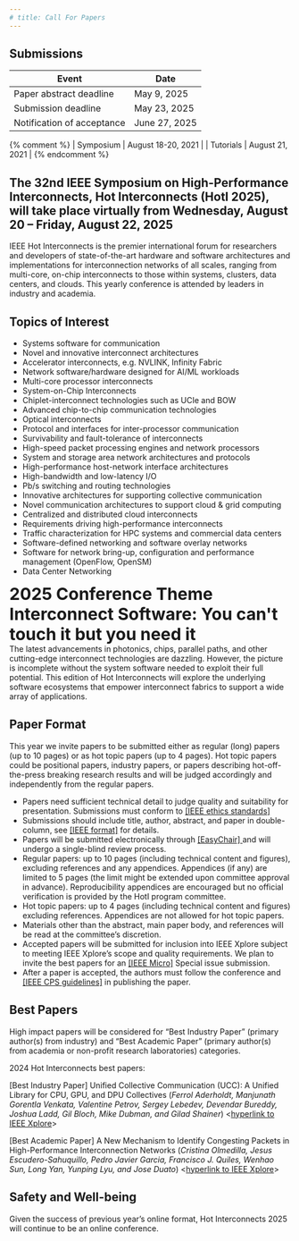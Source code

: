 ```yaml
---
# title: Call For Papers
---
```



## Submissions

| Event                      | Date               |
| -------------------------- | ------------------ |
| Paper abstract deadline    |   May 9, 2025      |
| Submission deadline        |   May 23, 2025     |
| Notification of acceptance |   June 27, 2025    |

{% comment %}
| Symposium                  | August 18-20, 2021 |
| Tutorials                  | August 21, 2021    |
{% endcomment %}

## The 32nd IEEE Symposium on High-Performance Interconnects, Hot Interconnects (HotI 2025), will take place virtually from Wednesday, August 20 – Friday, August 22, 2025

IEEE Hot Interconnects is the premier international forum for researchers and developers of state-of-the-art hardware and software architectures and implementations for interconnection networks of all scales, ranging from multi-core, on-chip interconnects to those within systems, clusters, data centers, and clouds. This yearly conference is attended by leaders in industry and academia.





## Topics of Interest

<!-- (but not limited to these) -->

* Systems software for communication
* Novel and innovative interconnect architectures 
* Accelerator interconnects, e.g. NVLINK, Infinity Fabric
* Network software/hardware designed for AI/ML workloads
* Multi-core processor interconnects 
* System-on-Chip Interconnects 
* Chiplet-interconnect technologies such as UCIe and BOW
* Advanced chip-to-chip communication technologies 
* Optical interconnects 
* Protocol and interfaces for inter-processor communication
* Survivability and fault-tolerance of interconnects 
* High-speed packet processing engines and network processors 
* System and storage area network architectures and protocols
* High-performance host-network interface architectures 
* High-bandwidth and low-latency I/O 
* Pb/s switching and routing technologies 
* Innovative architectures for supporting collective communication 
* Novel communication architectures to support cloud & grid computing 
* Centralized and distributed cloud interconnects 
* Requirements driving high-performance interconnects
* Traffic characterization for HPC systems and commercial data centers
* Software-defined networking and software overlay networks
* Software for network bring-up, configuration and performance management (OpenFlow, OpenSM)
* Data Center Networking





<div style="text-align: left; font-size: 30px">
<strong>2025 Conference Theme<br>
Interconnect Software: You can't touch it but you need it</strong>
</div>
The latest advancements in photonics, chips, parallel paths, and other cutting-edge interconnect technologies are dazzling. However, the picture is incomplete without the system software needed to exploit their full potential. This edition of Hot Interconnects will explore the underlying software ecosystems that empower interconnect fabrics to support a wide array of applications.

## Paper Format

This year we invite papers to be submitted either as regular (long) papers (up to 10 pages) or as hot topic papers (up to 4 pages). Hot topic papers could be positional papers, industry papers, or papers describing hot-off-the-press breaking research results and will be judged accordingly and independently from the regular papers.

* Papers need sufficient technical detail to judge quality and suitability for presentation. Submissions must conform to <a href="https://conferences.ieeeauthorcenter.ieee.org/author-ethics/guidelines-and-policies/submission-policies/">[IEEE ethics standards]</a>
* Submissions should include title, author, abstract, and paper in double-column, see <a href="https://www.ieee.org/conferences/publishing/templates.html">[IEEE format]</a> for details.
* Papers will be submitted electronically through <a href="https://easychair.org/conferences?conf=hoti2025"> [EasyChair] </a> and will undergo a single-blind review process.
* Regular papers: up to 10 pages (including technical content and figures), excluding references and any appendices. Appendices (if any) are limited to 5 pages (the limit might be extended upon committee approval in advance). Reproducibility appendices are encouraged but no official verification is provided by the HotI program committee.
* Hot topic papers: up to 4 pages (including technical content and figures) excluding references. Appendices are not allowed for hot topic papers.
* Materials other than the abstract, main paper body, and references will be read at the committee’s discretion.
* Accepted papers will be submitted for inclusion into IEEE Xplore subject to meeting IEEE Xplore’s scope and quality requirements. We plan to invite the best papers for an <a href="https://ieeexplore.ieee.org/xpl/RecentIssue.jsp?punumber=40">[IEEE Micro]</a> Special issue submission.
* After a paper is accepted, the authors must follow the conference and <a href="https://www.computer.org/conferences/cps"> [IEEE CPS guidelines]</a> in publishing the paper.
<!-- ## Posters and Tutorials -->

<!-- We are also inviting tutorial submissions. More information regarding poster will come out soon.  -->
<!-- [The call for tutorials is now out](call-for-tutorials.html). -->

## Best Papers

High impact papers will be considered for “Best Industry Paper” (primary author(s) from industry) and “Best Academic Paper” (primary author(s) from academia or non-profit research laboratories) categories.
 
2024 Hot Interconnects best papers:
 
[Best Industry Paper] Unified Collective Communication (UCC): A Unified Library for CPU, GPU, and DPU Collectives (*Ferrol Aderholdt, Manjunath Gorentla Venkata, Valentine Petrov, Sergey Lebedev, Devendar Bureddy, Joshua Ladd, Gil Bloch, Mike Dubman, and Gilad Shainer*) <[hyperlink to IEEE Xplore](https://ieeexplore.ieee.org/document/10664373)>
 
[Best Academic Paper] A New Mechanism to Identify Congesting Packets in High-Performance Interconnection Networks (*Cristina Olmedilla, Jesus Escudero-Sahuquillo, Pedro Javier Garcia, Francisco J. Quiles, Wenhao Sun, Long Yan, Yunping Lyu, and Jose Duato*) <[hyperlink to IEEE Xplore](https://ieeexplore.ieee.org/document/10664227)>

## Safety and Well-being

Given the success of previous year’s online format, Hot Interconnects 2025 will continue to be an online conference.

